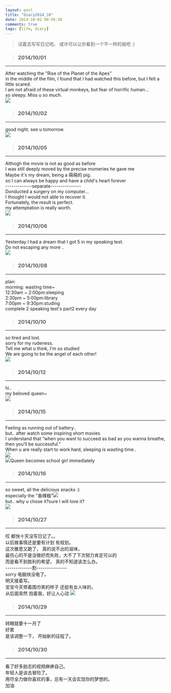 ```yaml
---
layout: post
title: "diary2014_10"
date: 2014-10-02 00:56:58
comments: true
tags: [life, diary]
---
```



> 试着去写写日记吧。 或许可以让你看到一个不一样的我吧 :)   
<!--more-->
   

>### 2014/10/01 ###
----------
After watching the "Rise of the Planet of the Apes"   
in the middle of the film, I found that I had watched this before, but I felt a little scared.   
I am not afraid of these virtual monkeys, but fear of horrific human...   
so sleepy. Miss u so much.     
![](/images/blog\141001_diary/no.jpg)  


>### 2014/10/02 ###
----------
good night. see u tomorrow.      
![](/images/blog\141001_diary/dessert.jpg)  


>### 2014/10/05 ###
----------
Althogh the movie is not as good as before    
I was still deeply moved by the precise momeries he gave me   
Maybe it's my dream, being a 萌萌的 pig.    
so I can always be happy and have a child's heart forever   
-------------separate---------------   
Donducted a surgery on my computer...   
I thought I would not able to recover it.   
Fortunately, the result is perfect.   
my attemptation is really worth.   
![](/images/blog\141001_diary/computer.jpg)  


>### 2014/10/06 ###
----------
Yesterday I had a dream that I got 5 in my speaking test.   
Do not escaping any more ..   
![](/images/blog\141001_diary/cc.JPG) 


>### 2014/10/08 ###
----------
plan:   
morning: wasting time~   
12:30am ~ 2:00pm:sleeping   
2:30pm ~ 5:00pm:library   
7:00pm ~ 9:30pm:studing    
complete 2 speaking test's part2 every day   



>### 2014/10/10 ###
----------
so tired and lost.   
sorry for my rudeness.   
Tell me what u think, I'm so studied   
We are going to be the angel of each other!    
![](/images/blog\141001_diary/mai.jpg) 


>### 2014/10/12 ###
----------
hi..   
my beloved queen~   
![](/images/blog\141001_diary/queen.jpg)    


>### 2014/10/15 ###
----------
Feeling as running out of battery..   
but.. after watch some inspiring short movies    
I understand that “when you want to succeed as bad as you wanna breathe, then you’ll be successful.”   
When u are really start to work hard, sleeping is wasting time..   
![](/images/blog\141001_diary/in.jpg)   
![](http://edu.qzonestyle.gtimg.cn/qzone/em/e120.gif?max_age=2592000)Queen becomes school girl immediately              


>### 2014/10/16 ###
----------
so sweet, all the delicious snacks :)   
especially the "香辣椒"![](http://edu.qzonestyle.gtimg.cn/qzone/em/e120.gif?max_age=2592000)    
but.. why u chose it?sure I will love it?      
![](/images/blog\141001_diary/snacks.jpg)


>### 2014/10/27 ###
----------
哎  都快十天没写日记了。。   
以后做事情还是要有计划 有规划。   
这次雅思又跪了， 真的说不出的滋味，   
最伤心的不是没做好而失败，大不了下次努力肯定可以的    
而是看不到胜利的希望， 真的不知道该怎么办。   
-------------割---------------   
sorry 电脑快没电了。   
明天接着写。   
宝宝今天带着围巾笑的样子 还挺有女人味的，      
从后面突然 抱着我，好让人心动 ![](http://ctc.qzonestyle.gtimg.cn/qzone/em/e166.gif?max_age=2592000)    


>### 2014/10/29 ###
----------
转眼就要十一月了   
好累   
是该调整一下， 开始新的征程了。   


>### 2014/10/30 ###
----------
看了好多励志的视频麻痹自己。   
年轻人是该去冒险了。   
用尽全力做你喜欢的事，总有一天会实现你的梦想的。   
加油 


